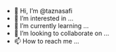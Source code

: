 - 👋 Hi, I’m @taznasafi
- 👀 I’m interested in ...
- 🌱 I’m currently learning ...
- 💞️ I’m looking to collaborate on ...
- 📫 How to reach me ...

<!---
taznasafi/taznasafi is a ✨ special ✨ repository because its `README.md` (this file) appears on your GitHub profile.
You can click the Preview link to take a look at your changes.
--->
